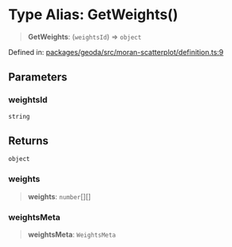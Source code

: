 # Type Alias: GetWeights()

> **GetWeights**: (`weightsId`) => `object`

Defined in: [packages/geoda/src/moran-scatterplot/definition.ts:9](https://github.com/GeoDaCenter/openassistant/blob/a1bcfdf89aac2d64b3bda9cf92b96ead076def28/packages/geoda/src/moran-scatterplot/definition.ts#L9)

## Parameters

### weightsId

`string`

## Returns

`object`

### weights

> **weights**: `number`[][]

### weightsMeta

> **weightsMeta**: `WeightsMeta`
